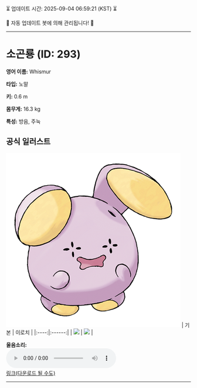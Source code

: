 
⏳ 업데이트 시간: 2025-09-04 06:59:21 (KST) ⏳

🤖 자동 업데이트 봇에 의해 관리됩니다! 🤖

---

# 소곤룡 (ID: 293)
**영어 이름:** Whismur

**타입:** 노말

**키:** 0.6 m

**몸무게:** 16.3 kg

**특성:** 방음, 주눅

## 공식 일러스트
![](https://raw.githubusercontent.com/PokeAPI/sprites/master/sprites/pokemon/other/official-artwork/293.png)
| 기본 | 이로치 |
|:----:|:------:|
| <img src="http://play.pokemonshowdown.com/sprites/ani/whismur.gif" width="200"> | <img src="http://play.pokemonshowdown.com/sprites/ani-shiny/whismur.gif" width="200"> |

**울음소리:**<br><audio controls src="https://raw.githubusercontent.com/PokeAPI/cries/main/cries/pokemon/latest/293.ogg"></audio><br> [링크(다운로드 될 수도)](https://raw.githubusercontent.com/PokeAPI/cries/main/cries/pokemon/latest/293.ogg)


---
